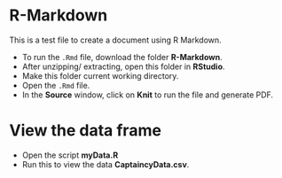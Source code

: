 # R-Markdown
This is a test file to create a document using R Markdown. 

* To run the `.Rmd` file, download the folder **R-Markdown**. 
* After unzipping/ extracting, open this folder in **RStudio**.
* Make this folder current working directory. 
* Open the `.Rmd` file. 
* In the **Source** window, click on **Knit** to run the file and generate PDF. 

# View the data frame

* Open the script **myData.R** 
* Run this to view the data **CaptaincyData.csv**. 
